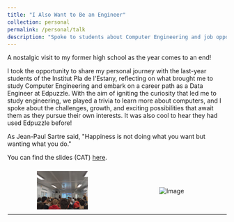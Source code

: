 ```yaml
---
title: "I Also Want to Be an Engineer"
collection: personal
permalink: /personal/talk
description: "Spoke to students about Computer Engineering and job opportunities."
---
```


A nostalgic visit to my former high school as the year comes to an end!

I took the opportunity to share my personal journey with the last-year students of the Institut Pla de l'Estany, reflecting on what brought me to study Computer Engineering and embark on a career path as a Data Engineer at Edpuzzle. With the aim of igniting the curiosity that led me to study engineering, we played a trivia to learn more about computers, and I spoke about the challenges, growth, and exciting possibilities that await them as they pursue their own interests. It was also cool to hear they had used Edpuzzle before!

As Jean-Paul Sartre said, "Happiness is not doing what you want but wanting what you do."

You can find the slides (CAT) [here](https://lauragalera.github.io/files/I_also_want_to_be_an_engineer.pdf).

<style>
  table {
    border-collapse: collapse;
    width: 100%;
    border: none;
  }
  th, td {
    padding: 8px;
    text-align: left;
    background-color: transparent;
    text-align: center;
    border: 1px solid rgba(0, 0, 0, 0); /* Set border color to fully transparent */
  }
  .image-cell {
    width: 33.33%;
    border: 1px solid rgba(0, 0, 0, 0); /* Set border color to fully transparent */
  }
  .image-container {
    display: block;
    margin: 0 auto;
    width: 50%;
  }
  .caption {
    font-size: 16px; /* Adjust the font size for the caption */
    font-weight: bold; /* Add bold style to the caption */
  }
</style>

<table>
  <tr>
    <td class="image-cell">
      <div class="image-container">
          <img src="../images/talk_1.jpg" alt="Image"/>
      </div>
    </td>
    <td class="image-cell">
      <div class="image-container">
          <img src="../images/talk_2.jpg" alt="Image"/>
      </div>
    </td>
  </tr>
  <tr>
<table>
